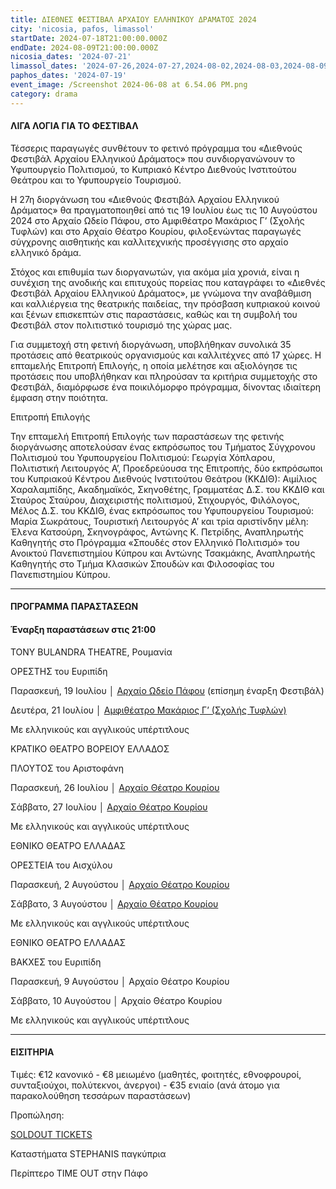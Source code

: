 ```yaml
---
title: ΔΙΕΘΝΕΣ ΦΕΣΤΙΒΑΛ ΑΡΧΑΙΟΥ ΕΛΛΗΝΙΚΟΥ ΔΡΑΜΑΤΟΣ 2024
city: 'nicosia, pafos, limassol'
startDate: 2024-07-18T21:00:00.000Z
endDate: 2024-08-09T21:00:00.000Z
nicosia_dates: '2024-07-21'
limassol_dates: '2024-07-26,2024-07-27,2024-08-02,2024-08-03,2024-08-09,2024-08-10'
paphos_dates: '2024-07-19'
event_image: /Screenshot 2024-06-08 at 6.54.06 PM.png
category: drama
---
```


#### ΛΙΓΑ ΛΟΓΙΑ ΓΙΑ ΤΟ ΦΕΣΤΙΒΑΛ

Τέσσερις παραγωγές συνθέτουν το φετινό πρόγραμμα του
«Διεθνούς Φεστιβάλ Αρχαίου Ελληνικού Δράματος» που συνδιοργανώνουν το
Υφυπουργείο Πολιτισμού, το Κυπριακό Κέντρο Διεθνούς Ινστιτούτου Θεάτρου και το
Υφυπουργείο Τουρισμού.

Η 27η διοργάνωση του «Διεθνούς Φεστιβάλ Αρχαίου Ελληνικού
Δράματος» θα πραγματοποιηθεί από τις 19 Ιουλίου έως τις 10 Αυγούστου 2024
στο Αρχαίο Ωδείο Πάφου, στο Αμφιθέατρο Μακάριος Γ’ (Σχολής Τυφλών) και στο
Αρχαίο Θέατρο Κουρίου, φιλοξενώντας παραγωγές σύγχρονης αισθητικής και
καλλιτεχνικής προσέγγισης στο αρχαίο ελληνικό δράμα.

Στόχος και επιθυμία των διοργανωτών, για ακόμα μία χρονιά, είναι η συνέχιση της ανοδικής και επιτυχούς πορείας που καταγράφει το «Διεθνές Φεστιβάλ Αρχαίου Ελληνικού Δράματος», με γνώμονα την αναβάθμιση και καλλιέργεια της θεατρικής παιδείας, την πρόσβαση κυπριακού κοινού και ξένων επισκεπτών στις παραστάσεις, καθώς και τη συμβολή του Φεστιβάλ στον πολιτιστικό τουρισμό της χώρας μας.

Για συμμετοχή στη φετινή διοργάνωση, υποβλήθηκαν συνολικά 35 προτάσεις από θεατρικούς οργανισμούς και καλλιτέχνες από 17 χώρες. Η επταμελής Επιτροπή Επιλογής, η οποία μελέτησε και αξιολόγησε τις προτάσεις που υποβλήθηκαν και πληρούσαν τα κριτήρια συμμετοχής στο Φεστιβάλ, διαμόρφωσε ένα ποικιλόμορφο πρόγραμμα, δίνοντας ιδιαίτερη έμφαση στην ποιότητα.

Επιτροπή Επιλογής

Την επταμελή Επιτροπή Επιλογής των παραστάσεων της φετινής διοργάνωσης αποτελούσαν ένας εκπρόσωπος του Τμήματος Σύγχρονου Πολιτισμού του Υφυπουργείου Πολιτισμού: Γεωργία Χόπλαρου, Πολιτιστική Λειτουργός Α’, Προεδρεύουσα της Επιτροπής, δύο εκπρόσωποι του Κυπριακού Κέντρου Διεθνούς Ινστιτούτου Θεάτρου (ΚΚΔΙΘ): Αιμίλιος Χαραλαμπίδης, Ακαδημαϊκός, Σκηνοθέτης, Γραμματέας Δ.Σ. του ΚΚΔΙΘ και Σταύρος Σταύρου, Διαχειριστής πολιτισμού, Στιχουργός, Φιλόλογος, Μέλος Δ.Σ. του ΚΚΔΙΘ, ένας εκπρόσωπος του Υφυπουργείου Τουρισμού: Μαρία Σωκράτους, Τουριστική Λειτουργός Α’ και τρία αριστίνδην μέλη: Έλενα Κατσούρη, Σκηνογράφος, Αντώνης Κ. Πετρίδης, Αναπληρωτής Καθηγητής στο Πρόγραμμα «Σπουδές στον Ελληνικό Πολιτισμό» του Ανοικτού Πανεπιστημίου Κύπρου και Αντώνης Τσακμάκης, Αναπληρωτής Καθηγητής στο Τμήμα Κλασικών Σπουδών και Φιλοσοφίας του Πανεπιστημίου Κύπρου.

***

#### ΠΡΟΓΡΑΜΜΑ ΠΑΡΑΣΤΑΣΕΩΝ 

#### Έναρξη παραστάσεων στις 21:00

TONY BULANDRA THEATRE, Ρουμανία

ΟΡΕΣΤΗΣ του Ευριπίδη

Παρασκευή, 19 Ιουλίου │ [Αρχαίο Ωδείο Πάφου](https://www.google.com/maps/place/Roman+Odeon/@34.7601594,32.404499,17z/data=!3m1!4b1!4m6!3m5!1s0x14e706dea0083387:0x65c96f6d60452871!8m2!3d34.7601594!4d32.4070793!16s%2Fg%2F1tkgtjh1?entry=ttu) (επίσημη έναρξη Φεστιβάλ)

Δευτέρα, 21 Ιουλίου │ [Αμφιθέατρο Μακάριος Γ’ (Σχολής Τυφλών)](https://www.google.com/maps/place/School+for+the+Blind+Amphitheatre/@35.1495343,33.3511474,17z/data=!3m1!4b1!4m6!3m5!1s0x14de19f1677fe7ff:0x14884fe0e5cf204d!8m2!3d35.1495344!4d33.3557555!16s%2Fg%2F11c54g0v_3?entry=ttu)

Με ελληνικούς και αγγλικούς υπέρτιτλους

ΚΡΑΤΙΚΟ ΘΕΑΤΡΟ ΒΟΡΕΙΟΥ ΕΛΛΑΔΟΣ

ΠΛΟΥΤΟΣ του Αριστοφάνη

Παρασκευή, 26 Ιουλίου │ [Αρχαίο Θέατρο Κουρίου](https://www.google.com/maps/place/%CE%9Aourion+Ancient+Amphitheater/@34.6642914,32.8852752,17z/data=!3m1!4b1!4m6!3m5!1s0x14e7255b560946e3:0x6c6bcb33237595c5!8m2!3d34.6642914!4d32.8878555!16s%2Fg%2F1tjcrq1k?entry=ttu)

Σάββατο, 27 Ιουλίου │ [Αρχαίο Θέατρο Κουρίου](https://www.google.com/maps/place/%CE%9Aourion+Ancient+Amphitheater/@34.6642914,32.8852752,17z/data=!3m1!4b1!4m6!3m5!1s0x14e7255b560946e3:0x6c6bcb33237595c5!8m2!3d34.6642914!4d32.8878555!16s%2Fg%2F1tjcrq1k?entry=ttu)

Με ελληνικούς και αγγλικούς υπέρτιτλους

ΕΘΝΙΚΟ ΘΕΑΤΡΟ ΕΛΛΑΔΑΣ

ΟΡΕΣΤΕΙΑ του Αισχύλου

Παρασκευή, 2 Αυγούστου │ [Αρχαίο Θέατρο Κουρίου](https://www.google.com/maps/place/%CE%9Aourion+Ancient+Amphitheater/@34.6642914,32.8852752,17z/data=!3m1!4b1!4m6!3m5!1s0x14e7255b560946e3:0x6c6bcb33237595c5!8m2!3d34.6642914!4d32.8878555!16s%2Fg%2F1tjcrq1k?entry=ttu)

Σάββατο, 3 Αυγούστου │ [Αρχαίο Θέατρο Κουρίου](https://www.google.com/maps/place/%CE%9Aourion+Ancient+Amphitheater/@34.6642914,32.8852752,17z/data=!3m1!4b1!4m6!3m5!1s0x14e7255b560946e3:0x6c6bcb33237595c5!8m2!3d34.6642914!4d32.8878555!16s%2Fg%2F1tjcrq1k?entry=ttu)

Με ελληνικούς και αγγλικούς υπέρτιτλους

ΕΘΝΙΚΟ ΘΕΑΤΡΟ ΕΛΛΑΔΑΣ

ΒΑΚΧΕΣ του Ευριπίδη

Παρασκευή, 9 Αυγούστου │ Αρχαίο Θέατρο Κουρίου

Σάββατο, 10 Αυγούστου │ Αρχαίο Θέατρο Κουρίου

Με ελληνικούς και αγγλικούς υπέρτιτλους

***

#### ΕΙΣΙΤΗΡΙΑ

Τιμές:  €12 κανονικό - €8 μειωμένο (μαθητές, φοιτητές, εθνοφρουροί, συνταξιούχοι, πολύτεκνοι, άνεργοι) - €35 ενιαίο (ανά άτομο για παρακολούθηση τεσσάρων παραστάσεων)

Προπώληση: 

[SOLDOUT TICKETS](https://www.soldoutticketbox.com/event/citf-festival-ticket?lang=el\&utm_source=homearticles\&utm_medium=banner\&utm_campaign=bannercampaign)

Καταστήματα STEPHANIS παγκύπρια

Περίπτερο ΤΙΜΕ OUT στην Πάφο
